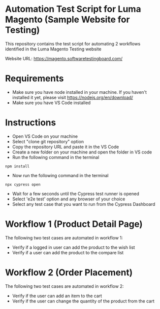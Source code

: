 # Automation Test Script for Luma Magento (Sample Website for Testing)
This repository contains the test script for automating 2 workflows identified in the Luma Magento Testing website

Website URL: https://magento.softwaretestingboard.com/

# Requirements
- Make sure you have node installed in your machine. If you haven't installed it yet, please visit https://nodejs.org/en/download/
- Make sure you have VS Code installed

# Instructions
- Open VS Code on your machine
- Select "clone git repository" option
- Copy the repository URL and paste it in the VS Code
- Create a new folder on your machine and open the folder in VS code
- Run the following command in the terminal
```
npm install
```

- Now run the following command in the terminal
```
npx cypress open
```

- Wait for a few seconds until the Cypress test runner is opened
- Select 'e2e test' option and any browser of your choice
- Select any test case that you want to run from the Cypress Dashboard

# Workflow 1 (Product Detail Page)
The following two test cases are automated in workflow 1:
- Verify if a logged in user can add the product to the wish list
- Verify if a user can add the product to the compare list

# Workflow 2 (Order Placement)
The following two test cases are automated in workflow 2:
- Verify if the user can add an item to the cart
- Verify if the user can change the quantity of the product from the cart